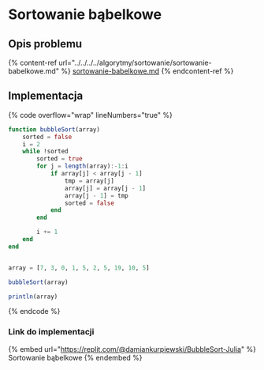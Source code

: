 # Sortowanie bąbelkowe

## Opis problemu

{% content-ref url="../../../../algorytmy/sortowanie/sortowanie-babelkowe.md" %}
[sortowanie-babelkowe.md](../../../../algorytmy/sortowanie/sortowanie-babelkowe.md)
{% endcontent-ref %}

## Implementacja

{% code overflow="wrap" lineNumbers="true" %}
```julia
function bubbleSort(array)
    sorted = false
    i = 2
    while !sorted
        sorted = true
        for j = length(array):-1:i
            if array[j] < array[j - 1]
                tmp = array[j]
                array[j] = array[j - 1]
                array[j - 1] = tmp
                sorted = false
            end
        end

        i += 1
    end
end


array = [7, 3, 0, 1, 5, 2, 5, 19, 10, 5]

bubbleSort(array)

println(array)
```
{% endcode %}

### Link do implementacji

{% embed url="https://replit.com/@damiankurpiewski/BubbleSort-Julia" %}
Sortowanie bąbelkowe
{% endembed %}